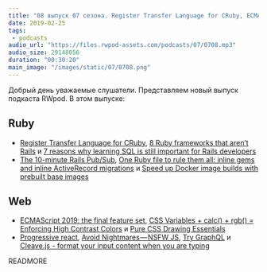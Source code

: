 ```yaml
---
title: "08 выпуск 07 сезона. Register Transfer Language for CRuby, ECMAScript 2019, NSFW JS, Try GraphQL, Cleave.js и прочее"
date: 2019-02-25
tags:
 - podcasts
audio_url: "https://files.rwpod-assets.com/podcasts/07/0708.mp3"
audio_size: 29148056
duration: "00:30:20"
main_image: "/images/static/07/0708.png"
---
```


Добрый день уважаемые слушатели. Представляем новый выпуск подкаста RWpod. В этом выпуске:

## Ruby

 - [Register Transfer Language for CRuby](https://developers.redhat.com/blog/2019/02/19/register-transfer-language-for-cruby/), [8 Ruby frameworks that aren’t Rails](https://naturaily.com/blog/8-frameworks-ruby-not-rails) и [7 reasons why learning SQL is still important for Rails developers](https://everydayrails.com/2019/02/18/rails-sql-requirements.html)
 - [The 10-minute Rails Pub/Sub](https://zorbash.com/post/the-10-minute-rails-pubsub/), [One Ruby file to rule them all: inline gems and inline ActiveRecord migrations](https://lipanski.github.io/posts/one-ruby-file-to-rule-them-all) и [Speed up Docker image builds with prebuilt base images](http://www.wjwh.eu/posts/2019-02-18-prebuilt-base-image.html)

## Web

 - [ECMAScript 2019: the final feature set](http://2ality.com/2018/02/ecmascript-2019.html), [CSS Variables + calc() + rgb() = Enforcing High Contrast Colors](https://css-tricks.com/css-variables-calc-rgb-enforcing-high-contrast-colors/) и [Pure CSS Drawing Essentials](http://diana-adrianne.com/how/)
 - [Progressive react](https://houssein.me/progressive-react), [Avoid Nightmares — NSFW JS](https://shift.infinite.red/avoid-nightmares-nsfw-js-ab7b176978b1), [Try GraphQL](https://trygql.com/) и [Cleave.js - format your input content when you are typing](https://nosir.github.io/cleave.js/)


READMORE
